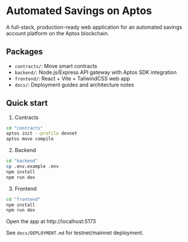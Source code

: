 # Automated Savings on Aptos

A full-stack, production-ready web application for an automated savings account platform on the Aptos blockchain.

## Packages

- `contracts/`: Move smart contracts
- `backend/`: Node.js/Express API gateway with Aptos SDK integration
- `frontend/`: React + Vite + TailwindCSS web app
- `docs/`: Deployment guides and architecture notes

## Quick start

1) Contracts

```bash
cd "contracts"
aptos init --profile devnet
aptos move compile
```

2) Backend

```bash
cd "backend"
cp .env.example .env
npm install
npm run dev
```

3) Frontend

```bash
cd "frontend"
npm install
npm run dev
```

Open the app at http://localhost:5173

See `docs/DEPLOYMENT.md` for testnet/mainnet deployment.



